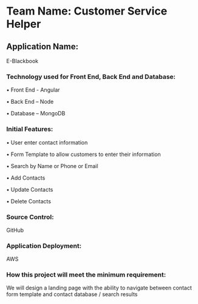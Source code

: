 # Team Name:  Customer Service Helper

## Application Name: 
E-Blackbook

### Technology used for Front End, Back End and Database: 
•	Front End - Angular

•	Back End – Node

•	Database – MongoDB

### Initial Features: 
•	User enter contact information

•	Form Template to allow customers to enter their information

•	Search by Name or Phone or Email

•	Add Contacts

•	Update Contacts

•	Delete Contacts

### Source Control: 
GitHub

### Application Deployment: 
AWS

### How this project will meet the minimum requirement: 
We will design a landing page with the ability to navigate between contact form template and contact database / search results
